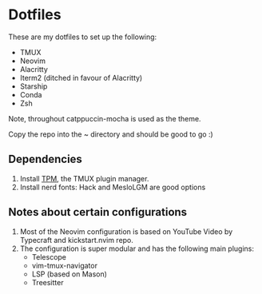 # Dotfiles

These are my dotfiles to set up the following:

- TMUX
- Neovim
- Alacritty
- Iterm2 (ditched in favour of Alacritty)
- Starship
- Conda
- Zsh

Note, throughout catppuccin-mocha is used as the theme.

Copy the repo into the ~ directory and should be good to go :)

## Dependencies

1. Install [TPM](https://github.com/tmux-plugins/tpm), the TMUX plugin manager.
2. Install nerd fonts: Hack and MesloLGM are good options

## Notes about certain configurations

1. Most of the Neovim configuration is based on YouTube Video by Typecraft and kickstart.nvim repo.
2. The configuration is super modular and has the following main plugins:
    - Telescope
    - vim-tmux-navigator
    - LSP (based on Mason)
    - Treesitter
